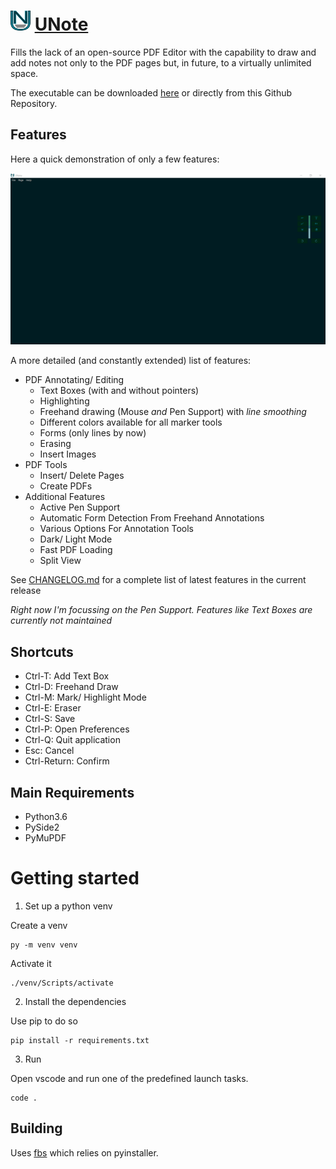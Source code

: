 # ![UNoteLogo](./src/main/icons/base/32.png) [UNote](https://stroblme.de/unote/)

Fills the lack of an open-source PDF Editor with the capability to draw and add notes not only to the PDF pages but, in future, to a virtually unlimited space.

The executable can be downloaded [here](https://stroblme.de/unote/) or directly from this Github Repository.

## Features

Here a quick demonstration of only a few features:

![A short demonstration](./unote.gif)

A more detailed (and constantly extended) list of features:

- PDF Annotating/ Editing
    - Text Boxes (with and without pointers)
    - Highlighting
    - Freehand drawing (Mouse *and* Pen Support) with *line smoothing*
    - Different colors available for all marker tools
    - Forms (only lines by now)
    - Erasing
    - Insert Images
- PDF Tools
    - Insert/ Delete Pages
    - Create PDFs
- Additional Features
    - Active Pen Support
    - Automatic Form Detection From Freehand Annotations
    - Various Options For Annotation Tools
    - Dark/ Light Mode
    - Fast PDF Loading
    - Split View

See [CHANGELOG.md](https://github.com/stroblme/unote/blob/master/CHANGELOG.md) for a complete list of latest features in the current release

*Right now I'm focussing on the Pen Support. Features like Text Boxes are currently not maintained*

## Shortcuts

- Ctrl-T: Add Text Box
- Ctrl-D: Freehand Draw
- Ctrl-M: Mark/ Highlight Mode
- Ctrl-E: Eraser
- Ctrl-S: Save
- Ctrl-P: Open Preferences
- Ctrl-Q: Quit application
- Esc: Cancel
- Ctrl-Return: Confirm

## Main Requirements

- Python3.6
- PySide2
- PyMuPDF

# Getting started

1. Set up a python venv

Create a venv

```
py -m venv venv
```

Activate it

```
./venv/Scripts/activate
```

2. Install the dependencies

Use pip to do so

```
pip install -r requirements.txt
```

3. Run

Open vscode and run one of the predefined launch tasks.

```
code .
```


## Building

Uses [fbs](https://github.com/mherrmann/fbs-tutorial) which relies on pyinstaller.
